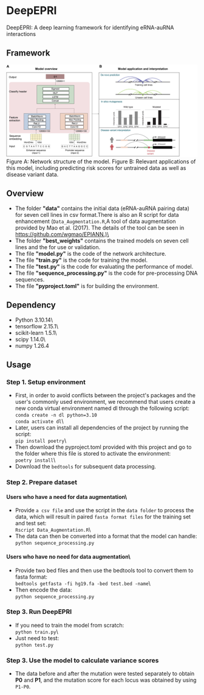 # DeepEPRI
DeepEPRI: A  deep learning framework for identifying eRNA-auRNA interactions
## Framework
![image](https://github.com/WMU-SuLab/DeepEPRI/blob/main/images/workflow.jpg)\
Figure A: Network structure of the model. Figure B: Relevant applications of this model, including predicting risk scores for untrained data as well as disease variant data.
## Overview
* The folder __"data"__ contains the initial data (eRNA-auRNA pairing data) for seven cell lines in csv format.There is also an R script for data enhancement (`Data_Augmentation.R`,A tool of data augmentation provided by Mao et al. (2017). The details of the tool can be seen in https://github.com/wgmao/EPIANN.)\
* The folder __"best_weights"__ contains the trained models on seven cell lines and the for use or validation.
* The file __"model.py"__ is the code of the network architecture.
* The file __"train.py"__ is the code for training the model.
* The file __"test.py"__ is the code for evaluating the performance of model.
* The file __"sequence_processing.py"__ is the code for pre-processing DNA sequences.
* The file __"pyproject.toml"__ is for building the environment.
## Dependency
* Python 3.10.14\
* tensorflow 2.15.1\
* scikit-learn 1.5.1\
* scipy 1.14.0\
* numpy 1.26.4
## Usage
### Step 1. Setup environment
* First, in order to avoid conflicts between the project's packages and the user's commonly used environment, we recommend that users create a new conda virtual environment named dl through the following script:\
`conda create -n dl python=3.10`\
`conda activate dl`\
* Later, users can install all dependencies of the project by running the script:\
`pip install poetry`\
* Then download the pyproject.toml provided with this project and go to the folder where this file is stored to activate the environment:\
`poetry install`\
* Download the `bedtools` for subsequent data processing.
### Step 2. Prepare dataset
#### Users who have a need for data augmentation\
* Provide `a csv file` and use the script in the `data folder` to process the data, which will result in paired `fasta format files` for the training set and test set:\
`Rscript Data_Augmentation.R`\
* The data can then be converted into a format that the model can handle:\
`python sequence_processing.py`
#### Users who have no need for data augmentation\
* Provide two bed files and then use the bedtools tool to convert them to fasta format:\
`bedtools getfasta -fi hg19.fa -bed test.bed -name`\
* Then encode the data:\
`python sequence_processing.py`
### Step 3. Run DeepEPRI
* If you need to train the model from scratch:\
`python train.py`\
* Just need to test:\
`python test.py`
### Step 3. Use the model to calculate variance scores
* The data before and after the mutation were tested separately to obtain __P0__ and __P1__, and the mutation score for each locus was obtained by using `P1-P0`.

